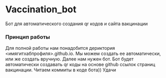 <h1>Vaccination_bot</h1>
<p>Бот для автоматического создания qr кодов и сайта вакцинации</p>
<h3>Принцип работы</h3>
<p>Для полной работы нам понадобится дериктория <имягитхабпрофиля>.github.io. Мы можем создать ее автоматически, или же создать вручную. Далее нам нужен бот.
Бот будет автоматически создавать qr коды на основе github ссылок страниц вакцинации. Читаем коммиты в коде бота)) Удачи</p>
